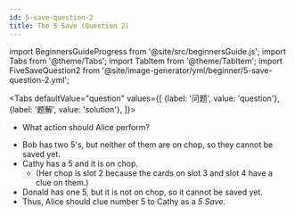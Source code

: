 ```yaml
---
id: 5-save-question-2
title: The 5 Save (Question 2)
---
```


import BeginnersGuideProgress from '@site/src/beginnersGuide.js';
import Tabs from '@theme/Tabs';
import TabItem from '@theme/TabItem';
import FiveSaveQuestion2 from '@site/image-generator/yml/beginner/5-save-question-2.yml';

<BeginnersGuideProgress id="5-save-question-2" />

<!-- lint disable no-undefined-references -->

<Tabs
  defaultValue="question"
  values={[
    {label: '问题', value: 'question'},
    {label: '题解', value: 'solution'},
  ]}>
<TabItem value="question">

- What action should Alice perform?

</TabItem>
<TabItem value="solution">

- Bob has two 5's, but neither of them are on chop, so they cannot be saved yet.
- Cathy has a 5 and it is on chop.
  - (Her chop is slot 2 because the cards on slot 3 and slot 4 have a clue on them.)
- Donald has one 5, but it is not on chop, so it cannot be saved yet.
- Thus, Alice should clue number 5 to Cathy as a *5 Save*.

</TabItem>
</Tabs>

<FiveSaveQuestion2 />
